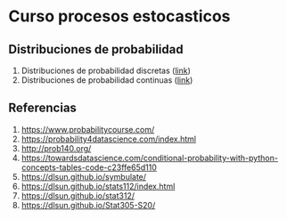 # Curso procesos estocasticos

## Distribuciones de probabilidad

1. Distribuciones de probabilidad discretas ([link](variables_aleatorias_discretas/README.md))
2. Distribuciones de probabilidad continuas ([link](variables_aleatorias_continuas/README.md))


## Referencias

1. https://www.probabilitycourse.com/
2. https://probability4datascience.com/index.html
3. http://prob140.org/
4. https://towardsdatascience.com/conditional-probability-with-python-concepts-tables-code-c23ffe65d110
5. https://dlsun.github.io/symbulate/
6. https://dlsun.github.io/stats112/index.html
7. https://dlsun.github.io/stat312/
8. https://dlsun.github.io/Stat305-S20/
